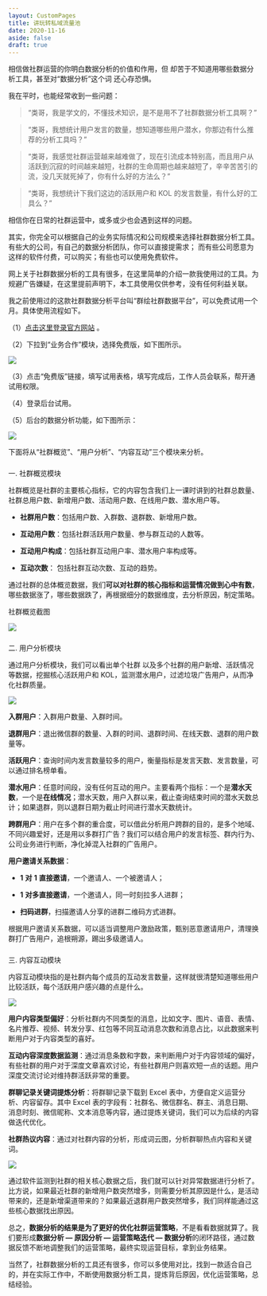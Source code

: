 ```yaml
---
layout: CustomPages
title: 讲玩转私域流量池
date: 2020-11-16
aside: false
draft: true
---
```


相信做社群运营的你明白数据分析的价值和作用，但 却苦于不知道用哪些数据分析工具，甚至对“数据分析”这个词 还心存恐惧。

我在平时，也能经常收到一些问题：

> “类哥，我是学文的，不懂技术知识，是不是用不了社群数据分析工具啊？”

>

> “类哥，我想统计用户发言的数量，想知道哪些用户潜水，你那边有什么推荐的分析工具吗？”

>

> “类哥，我感觉社群运营越来越难做了，现在引流成本特别高，而且用户从活跃到沉寂的时间越来越短，社群的生命周期也越来越短了，辛辛苦苦引的流，没几天就死掉了，你有什么好的方法么？”

>

> “类哥，我想统计下我们这边的活跃用户和 KOL 的发言数量，有什么好的工具么？”

相信你在日常的社群运营中，或多或少也会遇到这样的问题。

其实，你完全可以根据自己的业务实际情况和公司规模来选择社群数据分析工具。有些大的公司，有自己的数据分析团队，你可以直接提需求； 而有些公司愿意为这样的软件付费，可以购买；有些也可以使用免费软件。

网上关于社群数据分析的工具有很多，在这里简单的介绍一款我使用过的工具。为规避广告嫌疑，在这里提前声明下，本工具使用仅供参考，没有任何利益关联。

我之前使用过的这款社群数据分析平台叫“群绘社群数据平台”，可以免费试用一个月。具体使用流程如下。

（1）[点击这里登录官方网站](http://www.iqunhui.com/) 。

（2）下拉到“业务合作”模块，选择免费版，如下图所示。

![](https://s0.lgstatic.com/i/image3/M01/04/11/Ciqah159tQ2AZOM7AAJ2a7zafEY943.png)

（3）点击“免费版”链接，填写试用表格，填写完成后，工作人员会联系，帮开通试用权限。

（4）登录后台试用。

（5）后台的数据分析功能，如下图所示：

![](https://s0.lgstatic.com/i/image3/M01/7D/27/Cgq2xl59tQ2AbaaPAAPjqH9YNZU932.png)

下面将从“社群概览”、“用户分析”、“内容互动”三个模块来分析。

###

一. 社群概览模块

社群概览是社群的主要核心指标，它的内容包含我们上一课时讲到的社群总数量、社群总用户数、新增用户数、活动用户数、在线用户数、潜水用户等。

- **社群用户数**：包括用户数、入群数、退群数、新增用户数。

- **互动用户数**：包括社群活跃用户数量、参与群互动的人数等。

- **互动用户构成**：包括社群互动用户率、潜水用户率构成等。

- **互动次数**： 包括社群互动次数、互动的趋势。

通过社群的总体概览数据，我们**可以对社群的核心指标和运营情况做到心中有数**，哪些数据涨了，哪些数据跌了，再根据细分的数据维度，去分析原因，制定策略。

社群概览截图

![](https://s0.lgstatic.com/i/image3/M01/04/11/Ciqah159tQ6AD559AAE3CvxdEmE458.png)

###

二. 用户分析模块

通过用户分析模块，我们可以看出单个社群 以及多个社群的用户新增、活跃情况等数据，挖掘核心活跃用户和 KOL，监测潜水用户，过滤垃圾广告用户，从而净化社群质量。

![](https://s0.lgstatic.com/i/image3/M01/7D/27/Cgq2xl59tQ6AX6aPAAEPq_Qs7ko049.png)

**入群用户**：入群用户数量、入群时间。

**退群用户**：退出微信群的数量、入群的时间、退群时间、在线天数、退群的用户数量等。

**活跃用户**：查询时间内发言数量较多的用户，衡量指标是发言天数、发言数量，可以通过排名榜单看。

**潜水用户**：任意时间段，没有任何互动的用户。主要看两个指标：一个是**潜水天数**，一个是**在线情况**；潜水天数，用户入群以来，截止查询结束时间的潜水天数总计；如果退群，则以退群日期为截止时间进行潜水天数统计。

**跨群用户**：用户在多个群的重合度，可以借此分析用户跨群的目的，是多个地域、不同兴趣爱好，还是用以多群打广告？我们可以结合用户的发言标签、群内行为、公司业务进行判断，净化掉混入社群的广告用户。

**用户邀请关系数据**：

- **1** **对** **1** **直接邀请**，一个邀请人、一个被邀请人；

- **1** **对多直接邀请**，一个邀请人，同一时刻拉多人进群；

- **扫码进群**，扫描邀请人分享的进群二维码方式进群。

根据用户邀请关系数据，可以适当调整用户激励政策，甄别恶意邀请用户，清理换群打广告用户，追根朔源，踢出多级邀请人。

###

三. 内容互动模块

内容互动模块指的是社群内每个成员的互动发言数量，这样就很清楚知道哪些用户比较活跃，每个活跃用户感兴趣的点是什么。

![](https://s0.lgstatic.com/i/image3/M01/04/11/Ciqah159tQ6ASvRqAADaxRVFEb4064.png)

**用户内容类型偏好**：分析社群内不同类型的消息，比如文字、图片、语音、表情、名片推荐、视频、转发分享、红包等不同互动消息次数和消息占比，以此数据来判断用户对于内容类型的喜好。

**互动内容深度数据监测**：通过消息条数和字数，来判断用户对于内容领域的偏好，有些社群的用户对于深度文章喜欢讨论，有些社群用户则喜欢短一点的话题。用户深度交流讨论对维持群活跃非常的重要。

**群聊记录关键词提炼分析**：将群聊记录下载到 Excel 表中，方便自定义运营分析、内容留存。其中 Excel 表的字段有：社群名、微信群名、群主、消息日期、消息时刻、微信昵称、文本消息等内容，通过提炼关键词，我们可以为后续的内容做迭代优化。

**社群热议内容**：通过对社群内容的分析，形成词云图，分析群聊热点内容和关键词。

![](https://s0.lgstatic.com/i/image3/M01/7D/27/Cgq2xl59tQ6AQdu-AAO7cgqBrUw805.png)

通过软件监测到社群的相关核心数据之后，我们就可以针对异常数据进行分析了。比方说，如果最近社群的新增用户数突然增多，则需要分析其原因是什么，是活动带来的，还是新增渠道带来的？如果最近退群用户数突然增多，我们同样能通过这些核心数据找出原因。

总之，**数据分析的结果是为了更好的优化社群运营策略**，不是看看数据就算了。我们要形成**数据分析 — 原因分析 — 运营策略迭代 — 数据分析**的闭环路径，通过数据反馈不断地调整我们的运营策略，最终实现运营目标，拿到业务结果。

当然了，社群数据分析的工具还有很多，你可以多使用对比，找到一款适合自己的，并在实际工作中，不断使用数据分析工具，提炼背后原因，优化运营策略，总结经验。
